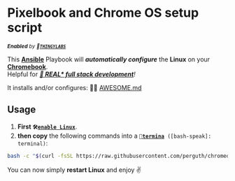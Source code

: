 # Pixelbook and Chrome OS setup script

<sup>***Enabled** by 🔬<b>[`THINGYLABS`](https://BLOG.thingylabs.io/)</b>*</sup>

This **[Ansible](https://www.ansible.com/)** Playbook will ***automatically configure*** the **Linux** on your **[Chromebook](https://www.google.com/chromebook/shop/)**.  
Helpful for ***[🎸 REAL\* full stack development](https://www.youtube.com/watch?v=5W_wd9Qf0IE)**!*

It installs and/or configures: 👨‍💻 [AWESOME.md](AWESOME.md)


## Usage

1. **First `🛠️`[`enable Linux`](https://support.google.com/chromebook/answer/9145439)**.
1. **then copy** the following commands into a `🔣`**[`termina`](https://support.google.com/chromebook/thread/565904)**` ([bash-speak]: terminal)`:

```bash
bash -c "$(curl -fsSL https://raw.githubusercontent.com/perguth/chromeos-playbook/master/setup.sh)"
```

You can now simply **restart Linux** and enjoy ✌️
